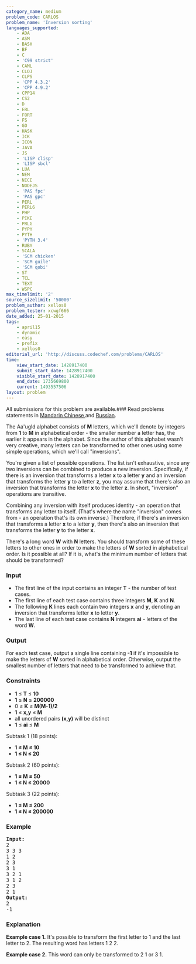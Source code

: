 ```yaml
---
category_name: medium
problem_code: CARLOS
problem_name: 'Inversion sorting'
languages_supported:
    - ADA
    - ASM
    - BASH
    - BF
    - C
    - 'C99 strict'
    - CAML
    - CLOJ
    - CLPS
    - 'CPP 4.3.2'
    - 'CPP 4.9.2'
    - CPP14
    - CS2
    - D
    - ERL
    - FORT
    - FS
    - GO
    - HASK
    - ICK
    - ICON
    - JAVA
    - JS
    - 'LISP clisp'
    - 'LISP sbcl'
    - LUA
    - NEM
    - NICE
    - NODEJS
    - 'PAS fpc'
    - 'PAS gpc'
    - PERL
    - PERL6
    - PHP
    - PIKE
    - PRLG
    - PYPY
    - PYTH
    - 'PYTH 3.4'
    - RUBY
    - SCALA
    - 'SCM chicken'
    - 'SCM guile'
    - 'SCM qobi'
    - ST
    - TCL
    - TEXT
    - WSPC
max_timelimit: '2'
source_sizelimit: '50000'
problem_author: xellos0
problem_tester: xcwgf666
date_added: 25-01-2015
tags:
    - april15
    - dynamic
    - easy
    - prefix
    - xellos0
editorial_url: 'http://discuss.codechef.com/problems/CARLOS'
time:
    view_start_date: 1428917400
    submit_start_date: 1428917400
    visible_start_date: 1428917400
    end_date: 1735669800
    current: 1493557506
layout: problem
---
```

All submissions for this problem are available.###  Read problems statements in [Mandarin Chinese ](http://www.codechef.com/download/translated/APRIL15/mandarin/CARLOS.pdf) and [Russian](http://www.codechef.com/download/translated/APRIL15/russian/CARLOS.pdf).

The Aa'ugld alphabet consists of **M** letters, which we'll denote by integers from **1** to **M** in alphabetical order - the smaller number a letter has, the earlier it appears in the alphabet. Since the author of this alphabet wasn't very creative, many letters can be transformed to other ones using some simple operations, which we'll call "inversions".

You're given a list of possible operations. The list isn't exhaustive, since any two inversions can be combined to produce a new inversion. Specifically, if there is an inversion that transforms a letter **x** to a letter **y** and an inversion that transforms the letter **y** to a letter **z**, you may assume that there's also an inversion that transforms the letter **x** to the letter **z**. In short, "inversion" operations are transitive.

Combining any inversion with itself produces identity - an operation that transforms any letter to itself. (That's where the name "inversion" comes from - an operation that's its own inverse.) Therefore, if there's an inversion that transforms a letter **x** to a letter **y**, then there's also an inversion that transforms the letter **y** to the letter **x**.

There's a long word **W** with **N** letters. You should transform some of these letters to other ones in order to make the letters of **W** sorted in alphabetical order. Is it possible at all? If it is, what's the minimum number of letters that should be transformed?

### Input

- The first line of the input contains an integer **T** - the number of test cases.
- The first line of each test case contains three integers **M**, **K** and **N**.
- The following **K** lines each contain two integers **x** and **y**, denoting an inversion that transforms letter **x** to letter **y**.
- The last line of each test case contains **N** integers **ai** - letters of the word **W**.

### Output

For each test case, output a single line containing **-1** if it's impossible to make the letters of **W** sorted in alphabetical order. Otherwise, output the smallest number of letters that need to be transformed to achieve that.

### Constraints

- **1** ≤ **T** ≤ **10**
- **1** ≤ **N** ≤ **200000**
- 0 ≤ **K** ≤ **M(M-1)/2**
- **1** ≤ **x,y** ≤ **M**
- all unordered pairs **(x,y)** will be distinct
- **1** ≤ **ai** ≤ **M**

Subtask 1 (18 points):

- **1 ≤ M ≤ 10**
- **1 ≤ N ≤ 20**

Subtask 2 (60 points):

- **1 ≤ M ≤ 50**
- **1 ≤ N ≤ 20000**

Subtask 3 (22 points):

- **1 ≤ M ≤ 200**
- **1 ≤ N ≤ 200000**

### Example

<pre><b>Input:</b>
2
3 3 3
1 2
2 3
3 1
3 2 1
3 1 2
2 3
2 1
<b>Output:</b>
2
-1
</pre>
### Explanation

**Example case 1.** It's possible to transform the first letter to 1 and the last letter to 2. The resulting word has letters 1 2 2.

**Example case 2.** This word can only be transformed to 2 1 or 3 1.
